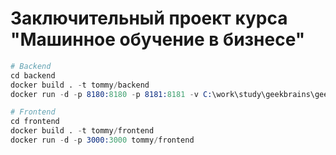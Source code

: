 # Заключительный проект курса "Машинное обучение в бизнесе"

```s
# Backend
cd backend
docker build . -t tommy/backend
docker run -d -p 8180:8180 -p 8181:8181 -v C:\work\study\geekbrains\geekbrains-ml-in-business\coursework\pretrained_models:/app/models tommy/backend

# Frontend
cd frontend
docker build . -t tommy/frontend
docker run -d -p 3000:3000 tommy/frontend
```